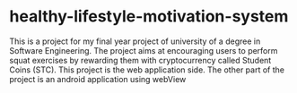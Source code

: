 # healthy-lifestyle-motivation-system
This is a project for my final year project of university of a degree in Software Engineering. The project aims at encouraging users to perform squat exercises by rewarding them with cryptocurrency called Student Coins (STC). This project is the web application side. The other part of the project is an android application using webView
